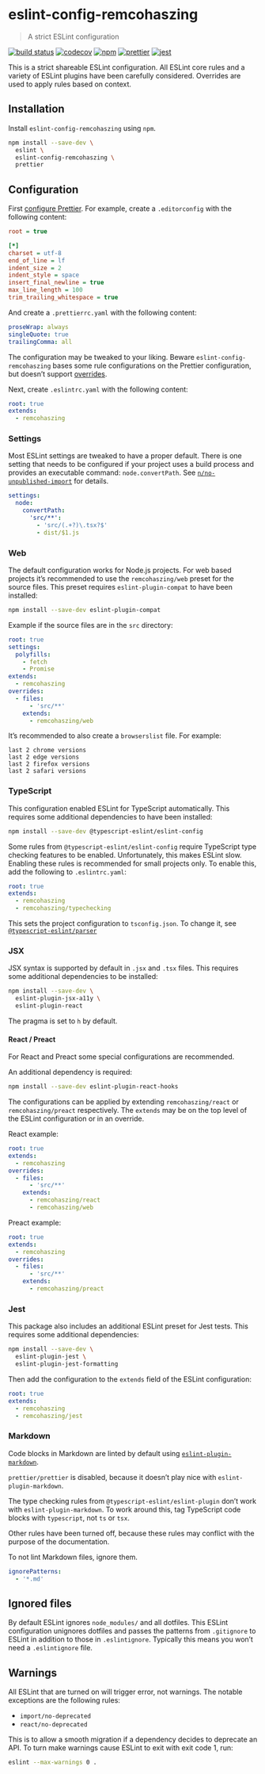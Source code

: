 # eslint-config-remcohaszing

> A strict ESLint configuration

[![build status](https://github.com/remcohaszing/eslint-config/workflows/ci/badge.svg)](https://github.com/remcohaszing/eslint-config/actions)
[![codecov](https://codecov.io/gh/remcohaszing/eslint-config/branch/main/graph/badge.svg)](https://codecov.io/gh/remcohaszing/eslint-config)
[![npm](https://img.shields.io/npm/v/eslint-config-remcohaszing)](https://www.npmjs.com/package/eslint-config-remcohaszing)
[![prettier](https://img.shields.io/badge/code_style-prettier-ff69b4.svg)](https://prettier.io)
[![jest](https://jestjs.io/img/jest-badge.svg)](https://jestjs.io)

This is a strict shareable ESLint configuration. All ESLint core rules and a variety of ESLint
plugins have been carefully considered. Overrides are used to apply rules based on context.

## Installation

Install `eslint-config-remcohaszing` using `npm`.

```sh
npm install --save-dev \
  eslint \
  eslint-config-remcohaszing \
  prettier
```

## Configuration

First [configure Prettier](https://prettier.io/docs/en/configuration.html). For example, create a
`.editorconfig` with the following content:

```ini
root = true

[*]
charset = utf-8
end_of_line = lf
indent_size = 2
indent_style = space
insert_final_newline = true
max_line_length = 100
trim_trailing_whitespace = true
```

And create a `.prettierrc.yaml` with the following content:

```yaml
proseWrap: always
singleQuote: true
trailingComma: all
```

The configuration may be tweaked to your liking. Beware `eslint-config-remcohaszing` bases some rule
configurations on the Prettier configuration, but doesn’t support
[overrides](https://prettier.io/docs/en/configuration.html#configuration-overrides).

Next, create `.eslintrc.yaml` with the following content:

```yaml
root: true
extends:
  - remcohaszing
```

### Settings

Most ESLint settings are tweaked to have a proper default. There is one setting that needs to be
configured if your project uses a build process and provides an executable command:
`node.convertPath`. See
[`n/no-unpublished-import`](https://github.com/weiran-zsd/eslint-plugin-node/blob/master/docs/rules/no-unpublished-import.md#shared-settings)
for details.

```yaml
settings:
  node:
    convertPath:
      'src/**':
        - 'src/(.+?)\.tsx?$'
        - dist/$1.js
```

### Web

The default configuration works for Node.js projects. For web based projects it’s recommended to use
the `remcohaszing/web` preset for the source files. This preset requires `eslint-plugin-compat` to
have been installed:

```sh
npm install --save-dev eslint-plugin-compat
```

Example if the source files are in the `src` directory:

```yaml
root: true
settings:
  polyfills:
    - fetch
    - Promise
extends:
  - remcohaszing
overrides:
  - files:
      - 'src/**'
    extends:
      - remcohaszing/web
```

It’s recommended to also create a `browserslist` file. For example:

```browserslist
last 2 chrome versions
last 2 edge versions
last 2 firefox versions
last 2 safari versions
```

### TypeScript

This configuration enabled ESLint for TypeScript automatically. This requires some additional
dependencies to have been installed:

```sh
npm install --save-dev @typescript-eslint/eslint-config
```

Some rules from `@typescript-eslint/eslint-config` require TypeScript type checking features to be
enabled. Unfortunately, this makes ESLint slow. Enabling these rules is recommended for small
projects only. To enable this, add the following to `.eslintrc.yaml`:

```yaml
root: true
extends:
  - remcohaszing
  - remcohaszing/typechecking
```

This sets the project configuration to `tsconfig.json`. To change it, see
[`@typescript-eslint/parser`](https://www.npmjs.com/package/@typescript-eslint/parser#parseroptionsproject)

### JSX

JSX syntax is supported by default in `.jsx` and `.tsx` files. This requires some additional
dependencies to be installed:

```sh
npm install --save-dev \
  eslint-plugin-jsx-a11y \
  eslint-plugin-react
```

The pragma is set to `h` by default.

#### React / Preact

For React and Preact some special configurations are recommended.

An additional dependency is required:

```sh
npm install --save-dev eslint-plugin-react-hooks
```

The configurations can be applied by extending `remcohaszing/react` or `remcohaszing/preact`
respectively. The `extends` may be on the top level of the ESLint configuration or in an override.

React example:

```yaml
root: true
extends:
  - remcohaszing
overrides:
  - files:
      - 'src/**'
    extends:
      - remcohaszing/react
      - remcohaszing/web
```

Preact example:

```yaml
root: true
extends:
  - remcohaszing
overrides:
  - files:
      - 'src/**'
    extends:
      - remcohaszing/preact
```

### Jest

This package also includes an additional ESLint preset for Jest tests. This requires some additional
dependencies:

```sh
npm install --save-dev \
  eslint-plugin-jest \
  eslint-plugin-jest-formatting
```

Then add the configuration to the `extends` field of the ESLint configuration:

```yaml
root: true
extends:
  - remcohaszing
  - remcohaszing/jest
```

### Markdown

Code blocks in Markdown are linted by default using
[`eslint-plugin-markdown`](https://github.com/eslint/eslint-plugin-markdown).

`prettier/prettier` is disabled, because it doesn’t play nice with `eslint-plugin-markdown`.

The type checking rules from `@typescript-eslint/eslint-plugin` don’t work with
`eslint-plugin-markdown`. To work around this, tag TypeScript code blocks with `typescript`, not
`ts` or `tsx`.

Other rules have been turned off, because these rules may conflict with the purpose of the
documentation.

To not lint Markdown files, ignore them.

```yaml
ignorePatterns:
  - '*.md'
```

## Ignored files

By default ESLint ignores `node_modules/` and all dotfiles. This ESLint configuration unignores
dotfiles and passes the patterns from `.gitignore` to ESLint in addition to those in
`.eslintignore`. Typically this means you won’t need a `.eslintignore` file.

## Warnings

All ESLint that are turned on will trigger error, not warnings. The notable exceptions are the
following rules:

- `import/no-deprecated`
- `react/no-deprecated`

This is to allow a smooth migration if a dependency decides to deprecate an API. To turn make
warnings cause ESLint to exit with exit code 1, run:

```sh
eslint --max-warnings 0 .
```
